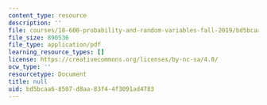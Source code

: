 ```yaml
---
content_type: resource
description: ''
file: courses/18-600-probability-and-random-variables-fall-2019/bd5bcaa68507d8aa83f44f3091ad4783_MIT18_600F19_lec28.pdf
file_size: 890536
file_type: application/pdf
learning_resource_types: []
license: https://creativecommons.org/licenses/by-nc-sa/4.0/
ocw_type: ''
resourcetype: Document
title: null
uid: bd5bcaa6-8507-d8aa-83f4-4f3091ad4783
---
```

